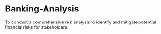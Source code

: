 # Banking-Analysis
To conduct a comprehensive risk analysis to identify and mitigate potential financial risks for stakeholders.
